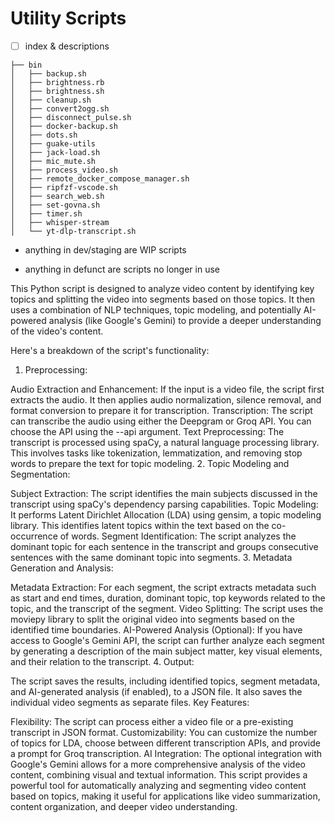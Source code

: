 # Utility Scripts

- [ ] index & descriptions


```shell
├── bin
│   ├── backup.sh
│   ├── brightness.rb
│   ├── brightness.sh
│   ├── cleanup.sh
│   ├── convert2ogg.sh
│   ├── disconnect_pulse.sh
│   ├── docker-backup.sh
│   ├── dots.sh
│   ├── guake-utils
│   ├── jack-load.sh
│   ├── mic_mute.sh
│   ├── process_video.sh
│   ├── remote_docker_compose_manager.sh
│   ├── ripfzf-vscode.sh
│   ├── search_web.sh
│   ├── set-govna.sh
│   ├── timer.sh
│   ├── whisper-stream
│   └── yt-dlp-transcript.sh
```


* anything in dev/staging are WIP scripts

* anything in defunct are scripts no longer in use


This Python script is designed to analyze video content by identifying key topics and splitting the video into segments based on those topics. It then uses a combination of NLP techniques, topic modeling, and potentially AI-powered analysis (like Google's Gemini) to provide a deeper understanding of the video's content.

Here's a breakdown of the script's functionality:

1. Preprocessing:

Audio Extraction and Enhancement: If the input is a video file, the script first extracts the audio. It then applies audio normalization, silence removal, and format conversion to prepare it for transcription.
Transcription: The script can transcribe the audio using either the Deepgram or Groq API. You can choose the API using the --api argument.
Text Preprocessing: The transcript is processed using spaCy, a natural language processing library. This involves tasks like tokenization, lemmatization, and removing stop words to prepare the text for topic modeling.
2. Topic Modeling and Segmentation:

Subject Extraction: The script identifies the main subjects discussed in the transcript using spaCy's dependency parsing capabilities.
Topic Modeling: It performs Latent Dirichlet Allocation (LDA) using gensim, a topic modeling library. This identifies latent topics within the text based on the co-occurrence of words.
Segment Identification: The script analyzes the dominant topic for each sentence in the transcript and groups consecutive sentences with the same dominant topic into segments.
3. Metadata Generation and Analysis:

Metadata Extraction: For each segment, the script extracts metadata such as start and end times, duration, dominant topic, top keywords related to the topic, and the transcript of the segment.
Video Splitting: The script uses the moviepy library to split the original video into segments based on the identified time boundaries.
AI-Powered Analysis (Optional): If you have access to Google's Gemini API, the script can further analyze each segment by generating a description of the main subject matter, key visual elements, and their relation to the transcript.
4. Output:

The script saves the results, including identified topics, segment metadata, and AI-generated analysis (if enabled), to a JSON file.
It also saves the individual video segments as separate files.
Key Features:

Flexibility: The script can process either a video file or a pre-existing transcript in JSON format.
Customizability: You can customize the number of topics for LDA, choose between different transcription APIs, and provide a prompt for Groq transcription.
AI Integration: The optional integration with Google's Gemini allows for a more comprehensive analysis of the video content, combining visual and textual information.
This script provides a powerful tool for automatically analyzing and segmenting video content based on topics, making it useful for applications like video summarization, content organization, and deeper video understanding.
